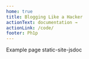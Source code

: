 ```yaml
---
home: true
title: Blogging Like a Hacker
actionText: documentation →
actionLink: /code/
footer: Ph1p
---
```


Example page static-site-jsdoc
